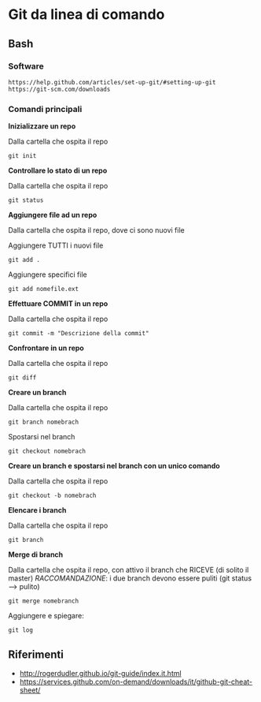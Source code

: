 # Git da linea di comando
## Bash
### Software
```
https://help.github.com/articles/set-up-git/#setting-up-git
https://git-scm.com/downloads
```
### Comandi principali
**Inizializzare un repo**

Dalla cartella che ospita il repo
```
git init
```
**Controllare lo stato di un repo**

Dalla cartella che ospita il repo
```
git status
```
**Aggiungere file ad un repo**

Dalla cartella che ospita il repo, dove ci sono nuovi file

Aggiungere TUTTI i nuovi file
```
git add .
```

Aggiungere specifici file
```
git add nomefile.ext
```

**Effettuare COMMIT in un repo**

Dalla cartella che ospita il repo
```
git commit -m "Descrizione della commit"
```

**Confrontare in un repo**

Dalla cartella che ospita il repo
```
git diff
```

**Creare un branch**

Dalla cartella che ospita il repo
```
git branch nomebrach
```

Spostarsi nel branch
```
git checkout nomebrach
```

**Creare un branch e spostarsi nel branch con un unico comando**

Dalla cartella che ospita il repo

```
git checkout -b nomebrach
```

**Elencare i branch**

Dalla cartella che ospita il repo
```
git branch
```

**Merge di branch**

Dalla cartella che ospita il repo, con attivo il branch che RICEVE (di solito il master)
*RACCOMANDAZIONE*: i due branch devono essere puliti (git status --> pulito)
```
git merge nomebranch
```



Aggiungere e spiegare:
```
git log
```

## Riferimenti
- http://rogerdudler.github.io/git-guide/index.it.html
- https://services.github.com/on-demand/downloads/it/github-git-cheat-sheet/
